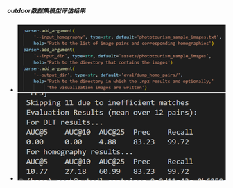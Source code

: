 ##### outdoor数据集模型评估结果
- ![](attachments/Pasted%20image%2020230113212511.png)
- ![](attachments/Pasted%20image%2020230113212530.png)